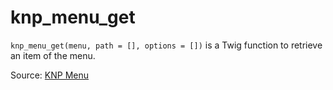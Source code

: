 # knp_menu_get

`knp_menu_get(menu, path = [], options = [])` is a Twig function to retrieve an item of the menu.


Source: [KNP Menu](https://github.com/KnpLabs/KnpMenu/blob/master/doc/02-Twig-Integration.md#menu-extension)
